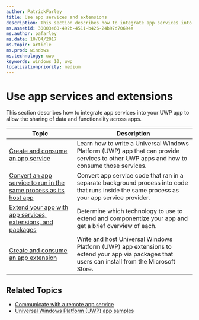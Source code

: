 ```yaml
---
author: PatrickFarley
title: Use app services and extensions
description: This section describes how to integrate app services into your UWP app to allow the sharing of data and functionality across apps.
ms.assetid: 30003e60-492b-4511-b426-24b97d70694a
ms.author: pafarley
ms.date: 10/04/2017
ms.topic: article
ms.prod: windows
ms.technology: uwp
keywords: windows 10, uwp
localizationpriority: medium
---
```


# Use app services and extensions

This section describes how to integrate app services into your UWP app to allow the sharing of data and functionality across apps.

| Topic | Description |
|-------|-------------|
| [Create and consume an app service](how-to-create-and-consume-an-app-service.md) | Learn how to write a Universal Windows Platform (UWP) app that can provide services to other UWP apps and how to consume those services. |
| [Convert an app service to run in the same process as its host app](convert-app-service-in-process.md) | Convert app service code that ran in a separate background process into code that runs inside the same process as your app service provider. |
| [Extend your app with app services, extensions, and packages](extend-your-app-with-services-extensions-packages.md) | Determine which technology to use to extend and componentize your app and get a brief overview of each. |
| [Create and consume an app extension](how-to-create-an-extension.md) | Write and host Universal Windows Platform (UWP) app extensions to extend your app via packages that users can install from the Microsoft Store. |


## Related Topics
* [Communicate with a remote app service](communicate-with-a-remote-app-service.md)
* [Universal Windows Platform (UWP) app samples](https://github.com/Microsoft/Windows-universal-samples/tree/master/Samples/AppServices)
